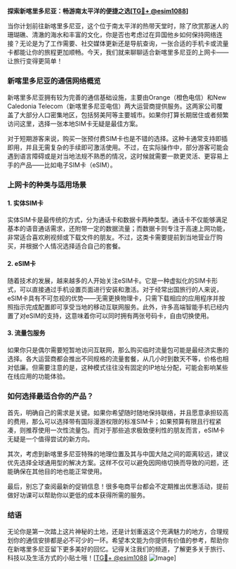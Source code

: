 **探索新喀里多尼亚：畅游南太平洋的便捷之选[[TG💪+ @esim1088](https://t.me/s/esim1088)]**

当你计划前往新喀里多尼亚，这个位于南太平洋的热带天堂时，除了欣赏那迷人的珊瑚礁、清澈的海水和丰富的文化，你是否也考虑过在异国他乡如何保持网络连接？无论是为了工作需要、社交媒体更新还是导航查询，一张合适的手机卡或流量卡都能让你的旅程更加顺畅。今天，我们就来聊聊适合新喀里多尼亚的上网卡——让旅行变得更简单！

### 新喀里多尼亚的通信网络概览

新喀里多尼亚拥有较为完善的通信基础设施，主要由Orange（橙色电信）和New Caledonia Telecom（新喀里多尼亚电信）两大运营商提供服务。这两家公司覆盖了大部分人口密集地区，包括努美阿等主要城市。如果你打算长期居住或者频繁访问这里，选择一张本地SIM卡无疑是最佳方案。

对于短期游客来说，购买一张预付费SIM卡也是不错的选择。这种卡通常支持即插即用，并且无需复杂的手续即可激活使用。不过，在实际操作中，部分游客可能会遇到语言障碍或是对当地法规不熟悉的情况，这时候就需要一款更灵活、更容易上手的产品——比如电子SIM卡（eSIM）。

### 上网卡的种类与适用场景

#### 1. 实体SIM卡
实体SIM卡是最传统的方式，分为通话卡和数据卡两种类型。通话卡不仅能够满足基本的语音通话需求，还附带一定的数据流量；而数据卡则专注于高速上网功能，非常适合喜欢刷视频或下载文件的朋友。不过，这类卡需要提前到当地营业厅购买，并根据个人情况选择适合自己的套餐。

#### 2. eSIM卡
随着技术的发展，越来越多的人开始关注eSIM卡。它是一种虚拟化的SIM卡形式，可以直接通过手机设置页面进行安装和激活。对于经常出国旅行的人来说，eSIM卡具有不可忽视的优势——无需更换物理卡，只需下载相应的应用程序并按照指示完成配置即可享受当地的移动互联网服务。此外，许多高端智能手机已经内置了对eSIM的支持，这意味着你可以同时拥有两张号码卡，自由切换使用。

#### 3. 流量包服务
如果你只是偶尔需要短暂地访问互联网，那么购买临时流量包可能是最经济实惠的选择。各大运营商都会推出不同规格的流量套餐，从几小时到数天不等，价格也相对低廉。但需要注意的是，这种模式往往没有固定的IP地址分配，可能会影响某些在线应用的功能体验。

### 如何选择最适合你的产品？

首先，明确自己的需求是关键。如果你希望随时随地保持联络，并且愿意承担较高的费用，那么可以选择带有国际漫游权限的标准SIM卡；如果预算有限且行程紧凑，则推荐使用一次性流量包。而对于那些追求极致便利性的朋友而言，eSIM卡无疑是一个值得尝试的新方向。

其次，考虑到新喀里多尼亚特殊的地理位置及其与中国大陆之间的距离较远，建议优先选择全球通用型的解决方案。这样不仅可以避免因网络切换而导致的问题，还能确保在其他目的地也能正常使用。

最后，别忘了查阅最新的促销信息！很多电商平台都会不定期推出优惠活动，提前做好功课可以帮助你以更低的成本获得所需的服务。

### 结语

无论你是第一次踏上这片神秘的土地，还是计划重返这个充满魅力的地方，合理规划你的通信安排都是必不可少的一环。希望本文能为你提供有价值的参考，帮助你在新喀里多尼亚留下更多美好的回忆。记得关注我们的频道，了解更多关于旅行、科技以及生活方式的小贴士哦！[[TG💪+ @esim1088](https://t.me/s/esim1088) ![Image](https://i.postimg.cc/4NQfJmqS/Snipaste-2025-05-13-00-14-12.png)]